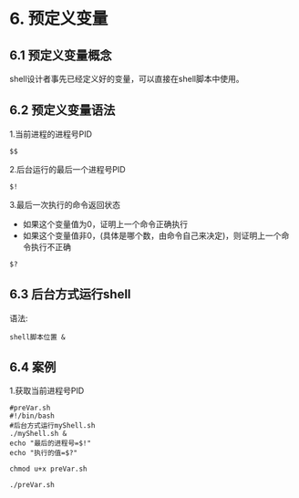 # 6. 预定义变量

## 6.1 预定义变量概念

shell设计者事先已经定义好的变量，可以直接在shell脚本中使用。

## 6.2 预定义变量语法

1.当前进程的进程号PID
```
$$
```

2.后台运行的最后一个进程号PID
```
$!
```

3.最后一次执行的命令返回状态
* 如果这个变量值为0，证明上一个命令正确执行
* 如果这个变量值非0，(具体是哪个数，由命令自己来决定)，则证明上一个命令执行不正确
```
$?
```

## 6.3 后台方式运行shell
语法:
```
shell脚本位置 &
```


## 6.4 案例
1.获取当前进程号PID

```
#preVar.sh
#!/bin/bash
#后台方式运行myShell.sh
./myShell.sh &
echo "最后的进程号=$!"
echo "执行的值=$?"
```
```
chmod u+x preVar.sh
```

```
./preVar.sh
```
